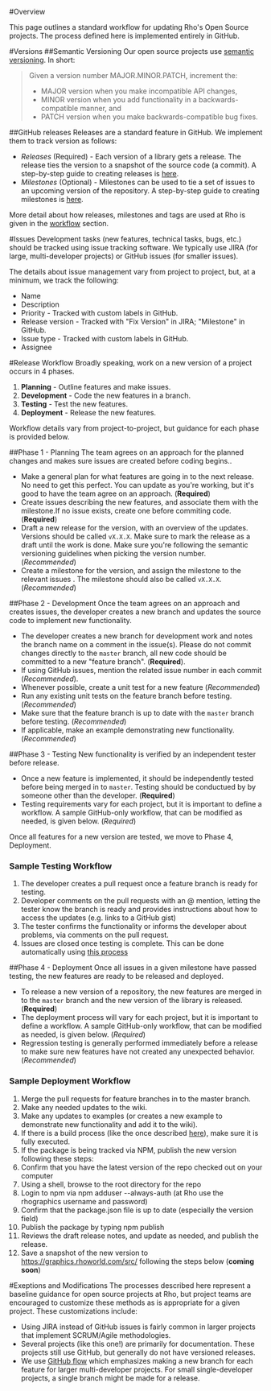 #Overview

This page outlines a standard workflow for updating Rho's Open Source projects. The process defined here is implemented entirely in GitHub. 

#Versions
##Semantic Versioning
Our open source projects use [semantic versioning](http://semver.org/). In short: 

> Given a version number MAJOR.MINOR.PATCH, increment the:
> 
> - MAJOR version when you make incompatible API changes,
> - MINOR version when you add functionality in a backwards-compatible manner, and
> - PATCH version when you make backwards-compatible bug fixes.

##GitHub releases
Releases are a standard feature in GitHub. We implement them to track version as follows: 
- _Releases_ (Required) - Each version of a library gets a release. The release ties the version to a snapshot of the source code (a commit). A    step-by-step guide to creating releases is [here](https://help.github.com/articles/creating-releases/). 
- _Milestones_ (Optional) - Milestones can be used to tie a set of issues to an upcoming version of the repository. A step-by-step guide to creating milestones is [here](https://help.github.com/articles/creating-and-editing-milestones-for-issues-and-pull-requests/).

More detail about how releases, milestones and tags are used at Rho is given in the [workflow](#release-workflow) section. 

#Issues
Development tasks (new features, technical tasks, bugs, etc.) should be tracked using issue tracking software. We typically use JIRA (for large, multi-developer projects) or GitHub issues (for smaller issues). 

The details about issue management vary from project to project, but, at a minimum, we track the following:
- Name
- Description
- Priority - Tracked with custom labels in GitHub. 
- Release version - Tracked with "Fix Version" in JIRA; "Milestone" in GitHub.
- Issue type - Tracked with custom labels in GitHub. 
- Assignee

#Release Workflow
Broadly speaking, work on a new version of a project occurs in 4 phases.

1. **Planning** - Outline features and make issues. 
2. **Development** - Code the new features in a branch. 
3. **Testing** - Test the new features. 
4. **Deployment** - Release the new features.

Workflow details vary from project-to-project, but guidance for each phase is provided below.

##Phase 1 - Planning
The team agrees on an approach for the planned changes and makes sure issues are created before coding begins.. 

- Make a general plan for what features are going in to the next release. No need to get this perfect. You can update as you're working, but it's good to have the team agree on an approach. (**Required**)
- Create issues describing the new features, and associate them with the milestone.If no issue exists, create one before commiting code. (**Required**)
- Draft a new release for the version, with an overview of the updates. Versions should be called `vX.X.X`. Make sure to mark the release as a draft until the work is done.  Make sure you're following the semantic versioning guidelines when picking the version number. (*Recommended*)
- Create a milestone for the version, and assign the milestone to the relevant issues . The milestone should also be called `vX.X.X`. (*Recommended*)

##Phase 2 - Development
Once the team agrees on an approach and creates issues, the developer creates a new branch and updates the source code to implement new functionality.

- The developer creates a new branch for development work and notes the branch name on a comment in the issue(s). Please do not commit changes directly to the `master` branch, all new code should be committed to a new "feature branch". (**Required**).
- If using GitHub issues, mention the related issue number in each commit (*Recommended*). 
- Whenever possible, create a unit test for a new feature (*Recommended*)
- Run any existing unit tests on the feature branch before testing. (*Recommended*)
- Make sure that the feature branch is up to date with the `master` branch before testing. (*Recommended*)
- If applicable, make an example demonstrating new functionality. (*Recommended*)

##Phase 3 - Testing
New functionality is verified by an independent tester before release. 

- Once a new feature is implemented, it should be independently tested before being merged in to `master`. Testing should be conductued by by someone other than the developer. (**Required**)
- Testing requirements vary for each project, but it is important to define a workflow. A sample GitHub-only workflow, that can be modified as needed, is given below. (*Required*)

Once all features for a new version are tested, we move to Phase 4, Deployment. 

### Sample Testing Workflow
 1. The developer creates a pull request once a feature branch is ready for testing.
 2. Developer comments on the pull requests with an @ mention, letting the tester know the branch is ready and provides instructions about how to access the updates (e.g. links to a GitHub gist) 
 3. The tester confirms the functionality or informs the developer about problems, via comments on the pull request. 
 4. Issues are closed once testing is complete. This can be done automatically using [this process](https://github.com/blog/1506-closing-issues-via-pull-requests)

##Phase 4 - Deployment
Once all issues in a given milestone have passed testing, the new features are ready to be released and deployed.

- To release a new version of a repository, the new features are merged in to the `master` branch and the new version of the library is released. (**Required**)
- The deployment process will vary for each project, but it is important to define a workflow. A sample GitHub-only workflow, that can be modified as needed, is given below. (*Required*)
- Regression testing is generally performed immediately before a release to make sure new features have not created any unexpected behavior. (*Recommended*)

### Sample Deployment Workflow
  1. Merge the pull requests for feature branches in to the master branch.
  2. Make any needed updates to the wiki.
  3. Make any updates to examples (or creates a new example to demonstrate new functionality and add it to the wiki).
  4. If there is a build process (like the once described [here](https://github.com/RhoInc/webcharts-wrapper-boilerplate/wiki)), make sure it is fully executed.
  5. If the package is being tracked via NPM, publish the new version following these steps:  
   1. Confirm that you have the latest version of the repo checked out on your computer
   2. Using a shell, browse to the root directory for the repo
   3. Login to npm via npm adduser --always-auth (at Rho use the rhographics username and password)
   4. Confirm that the package.json file is up to date (especially the version field)
   5. Publish the package by typing npm publish
  6. Reviews the draft release notes, and update as needed, and publish the release.
  7. Save a snapshot of the new version to https://graphics.rhoworld.com/src/ following the steps below (__coming soon__)

#Exeptions and Modifications
The processes described here represent a baseline guidance for open source projects at Rho, but project teams are encouraged to customize these methods as is appropriate for a given project. These customizations include: 

- Using JIRA instead of GitHub issues is fairly common in larger projects that implement SCRUM/Agile methodologies. 
- Several projects (like this one!) are primarily for documentation. These projects still use GitHub, but generally do not have versioned releases. 
- We use [GitHub flow](https://guides.github.com/introduction/flow/) which emphasizes making a new branch for each feature for larger multi-developer projects. For small single-developer projects, a single branch might be made for a release. 
